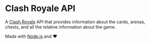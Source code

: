 # Clash Royale API
A [Clash Royale](https://clashroyale.com/) API that provides information about the cards, arenas, chests, and all the relative information about the game.

Made with [Node.js](https://nodejs.org/) and :heart:
